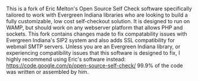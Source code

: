 This is a fork of Eric Melton's Open Source Self Check software specifically tailored to work with Evergreen Indiana libraries who are looking to build a fully customizable, low cost self-checkout solution. It is designed to run on WAMP, but should work on any webserver platform that allows PHP and sockets. This fork contains changes made to fix compatability issues with Evergreen Indiana's SIP2 system and also adds SSL compatibility for webmail SMTP servers. Unless you are an Evergreen Indiana library, or experiencing compatibility issues that this software is designed to fix, I highly recommend using Eric's software instead: https://code.google.com/p/open-source-self-check/ 99.9% of the code was written or assembled by him.
